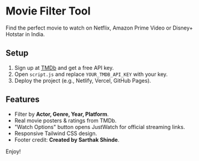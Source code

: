 
# Movie Filter Tool

Find the perfect movie to watch on Netflix, Amazon Prime Video or Disney+ Hotstar in India.

## Setup

1. Sign up at [TMDb](https://www.themoviedb.org/) and get a free API key.
2. Open `script.js` and replace `YOUR_TMDB_API_KEY` with your key.
3. Deploy the project (e.g., Netlify, Vercel, GitHub Pages).

## Features

- Filter by **Actor, Genre, Year, Platform**.
- Real movie posters & ratings from TMDb.
- "Watch Options" button opens JustWatch for official streaming links.
- Responsive Tailwind CSS design.
- Footer credit: **Created by Sarthak Shinde**.

Enjoy!
